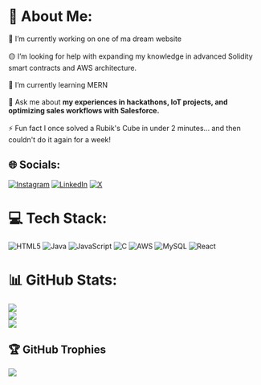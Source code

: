 # 💫 About Me:
🔭 I’m currently working on one of ma dream website<br><br>🟡 I’m looking for help with expanding my knowledge in advanced Solidity smart contracts and AWS architecture.<br><br>🌱 I’m currently learning MERN<br><br>💬 Ask me about **my experiences in hackathons, IoT projects, and optimizing sales workflows with Salesforce.**<br><br>⚡ Fun fact I once solved a Rubik's Cube in under 2 minutes... and then couldn't do it again for a week!<br>


## 🌐 Socials:
[![Instagram](https://img.shields.io/badge/Instagram-%23E4405F.svg?logo=Instagram&logoColor=white)](https://instagram.com/likhith_s_v) [![LinkedIn](https://img.shields.io/badge/LinkedIn-%230077B5.svg?logo=linkedin&logoColor=white)](https://linkedin.com/in/likhith-s-v-5ba070245/) [![X](https://img.shields.io/badge/X-black.svg?logo=X&logoColor=white)](https://x.com/@Likhith2025) 

# 💻 Tech Stack:
![HTML5](https://img.shields.io/badge/html5-%23E34F26.svg?style=for-the-badge&logo=html5&logoColor=white) ![Java](https://img.shields.io/badge/java-%23ED8B00.svg?style=for-the-badge&logo=openjdk&logoColor=white) ![JavaScript](https://img.shields.io/badge/javascript-%23323330.svg?style=for-the-badge&logo=javascript&logoColor=%23F7DF1E) ![C](https://img.shields.io/badge/c-%2300599C.svg?style=for-the-badge&logo=c&logoColor=white) ![AWS](https://img.shields.io/badge/AWS-%23FF9900.svg?style=for-the-badge&logo=amazon-aws&logoColor=white) ![MySQL](https://img.shields.io/badge/mysql-4479A1.svg?style=for-the-badge&logo=mysql&logoColor=white) ![React](https://img.shields.io/badge/react-%2320232a.svg?style=for-the-badge&logo=react&logoColor=%2361DAFB)
# 📊 GitHub Stats:
![](https://github-readme-stats.vercel.app/api?username=Likhith12gl&theme=dark&hide_border=false&include_all_commits=true&count_private=true)<br/>
![](https://github-readme-streak-stats.herokuapp.com/?user=Likhith12gl&theme=dark&hide_border=false)<br/>
![](https://github-readme-stats.vercel.app/api/top-langs/?username=Likhith12gl&theme=dark&hide_border=false&include_all_commits=true&count_private=true&layout=compact)

## 🏆 GitHub Trophies
![](https://github-profile-trophy.vercel.app/?username=Likhith12gl&theme=radical&no-frame=false&no-bg=true&margin-w=4)

<!-- Proudly created with GPRM ( https://gprm.itsvg.in ) -->
